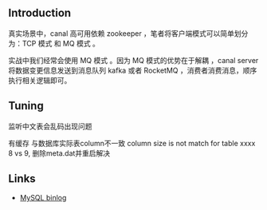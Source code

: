 ## Introduction


真实场景中，canal 高可用依赖 zookeeper ，笔者将客户端模式可以简单划分为：TCP 模式 和 MQ 模式 。

实战中我们经常会使用 MQ 模式 。因为 MQ 模式的优势在于解耦 ，canal server 将数据变更信息发送到消息队列 kafka 或者 RocketMQ ，消费者消费消息，顺序执行相关逻辑即可。


## Tuning

监听中文表会乱码出现问题


有缓存 与数据库实际表column不一致 column size is not match for table xxxx 8 vs 9, 删除meta.dat并重启解决

## Links

- [MySQL binlog](/docs/CS/DB/MySQL/binlog.md)